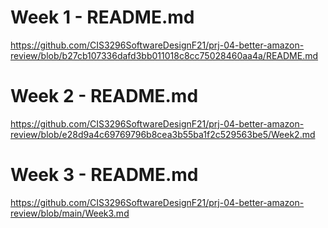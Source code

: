 # Week 1 - README.md

https://github.com/CIS3296SoftwareDesignF21/prj-04-better-amazon-review/blob/b27cb107336dafd3bb011018c8cc75028460aa4a/README.md

# Week 2 - README.md

https://github.com/CIS3296SoftwareDesignF21/prj-04-better-amazon-review/blob/e28d9a4c69769796b8cea3b55ba1f2c529563be5/Week2.md

# Week 3 - README.md

https://github.com/CIS3296SoftwareDesignF21/prj-04-better-amazon-review/blob/main/Week3.md
